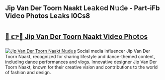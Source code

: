 ## Jip Van Der Toorn Naakt Le𝚊k𝚎d N𝚞𝚍e - Part-iFb Vid𝚎o Photos Le𝚊ks l0Cs8

# <h2><a href="http://fb22qst.evod.top/?m=Jip+Van+Der+Toorn+Naakt">🔗 👉🔴 Jip Van Der Toorn Naakt Vid𝚎o Ph𝚘t𝚘s</a></h2>

[![Jip Van Der Toorn Naakt N𝚞d𝚎s](https://i.imgur.com/8V9OHl7.gif)](http://fb22qst.evod.top/?m=Jip+Van+Der+Toorn+Naakt)
Social media influencer Jip Van Der Toorn Naakt, recognized for sharing lifestyle and dance-themed content, including dance performances and vlogs. Innovative designer Jip Van Der Toorn Naakt, known for their creative vision and contributions to the world of fashion and design. 
